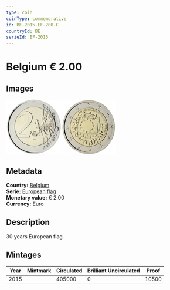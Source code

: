 ```yaml
---
type: coin
coinType: commemorative
id: BE-2015-EF-200-C
countryId: BE
serieId: EF-2015
---
```


# Belgium € 2.00

## Images

<img src="../../Images/common-2007-200.webp" height="150" alt="Front image"><img src="Images/BE-2015-200.webp" height="150" alt="Back image">

## Metadata

**Country:** [Belgium](../../Countries/Belgium/index.md)\
**Serie:** [European flag](index.md)\
**Monetary value:** € 2.00\
**Currency:** Euro

## Description

30 years European flag

## Mintages

| Year | Mintmark | Circulated | Brilliant Uncirculated | Proof |
| ---- | -------- | ---------- | ---------------------- | ----- |
| 2015 |          | 405000     | 0                      | 10500 |
